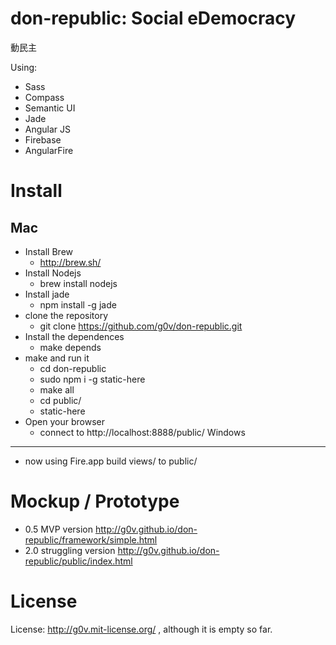 don-republic: Social eDemocracy
============
動民主

Using:
* Sass
* Compass
* Semantic UI
* Jade
* Angular JS
* Firebase
* AngularFire

Install
============
Mac
------------
* Install Brew
    * http://brew.sh/
* Install Nodejs
    * brew install nodejs
* Install jade
    * npm install -g jade
* clone the repository
   * git clone https://github.com/g0v/don-republic.git
* Install the dependences
   * make depends
* make and run it
	* cd don-republic
	* sudo npm i -g static-here
	* make all
	* cd public/
	* static-here
* Open your browser
    * connect to http://localhost:8888/public/
Windows
------------
* now using Fire.app build views/ to public/

Mockup / Prototype
============
* 0.5 MVP version http://g0v.github.io/don-republic/framework/simple.html
* 2.0 struggling version http://g0v.github.io/don-republic/public/index.html

License
============
License: http://g0v.mit-license.org/ , although it is empty so far.

